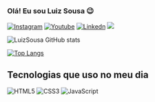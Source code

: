 ### Olá! Eu sou Luiz Sousa 😉

[![Instagram](https://img.shields.io/badge/Instagram-E4405F?style=for-the-badge&logo=instagram&logoColor=white)](https://www.instagram.com/luiz_henriiq12/)
[![Youtube](https://img.shields.io/badge/YouTube-FF0000?style=for-the-badge&logo=youtube&logoColor=white)](https://youtube.com/@SousaCode)
[![Linkedn](https://img.shields.io/badge/LinkedIn-0077B5?style=for-the-badge&logo=linkedin&logoColor=white)](https://www.linkedin.com/in/luiz-henrique-sousa/)
<a href = "mailto:devluizsousa@gmail.com"><img src="https://img.shields.io/badge/-Gmail-%23333?style=for-the-badge&logo=gmail&logoColor=white" target="_blank"></a>

![LuizSousa GitHub stats](https://github-readme-stats.vercel.app/api?username=DevSousa1&show_icons=true&theme=radical)

[![Top Langs](https://github-readme-stats.vercel.app/api/top-langs/?username=DevSousa1&layout=donut)](https://github.com/anuraghazra/github-readme-stats)

## Tecnologias que uso no meu dia

![HTML5](https://img.shields.io/badge/HTML5-E34F26?style=for-the-badge&logo=html5&logoColor=white)
![CSS3](https://img.shields.io/badge/CSS3-1572B6?style=for-the-badge&logo=css3&logoColor=white)
![JavaScript](https://img.shields.io/badge/JavaScript-F7DF1E?style=for-the-badge&logo=javascript&logoColor=black)

